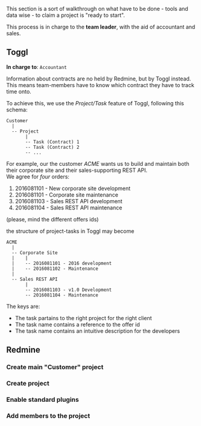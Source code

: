 This section is a sort of walkthrough on what have to be done - tools and data wise - to claim a project is "ready to start".

This process is in charge to the **team leader**, with the aid of accountant and sales.

## Toggl

**In charge to**: `Accountant`

Information about contracts are no held by Redmine, but by Toggl instead.  
This means team-members have to know which contract they have to track time onto.

To achieve this, we use the _Project/Task_ feature of Toggl, following this schema:

```
Customer
  |
  -- Project
       |
       -- Task (Contract) 1
       -- Task (Contract) 2
       -- ...
```

For example, our the customer *ACME* wants us to build and maintain both their corporate site and their sales-supporting REST API.  
We agree for _four_ orders:

1. 2016081101 - New corporate site development
1. 2016081101 - Corporate site maintenance
1. 2016081103 - Sales REST API development 
1. 2016081104 - Sales REST API maintenance

(please, mind the different offers ids)

the structure of project-tasks in Toggl may become

```
ACME
  |
  -- Corporate Site
  |    |
  |    -- 2016081101 - 2016 development
  |    -- 2016081102 - Maintenance
  |    
  -- Sales REST API
       |
       -- 2016081103 - v1.0 Development
       -- 2016081104 - Maintenance
```

The keys are:

* The task partains to the right project for the right client
* The task name contains a reference to the offer id
* The task name contains an intuitive description for the developers


## Redmine

### Create main "Customer" project

### Create project

### Enable standard plugins

### Add members to the project

### 
